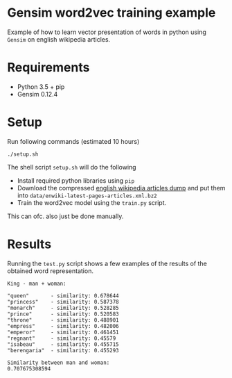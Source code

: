 
# Gensim word2vec training example

Example of how to learn vector presentation of words in python using `Gensim`
on english wikipedia articles.

# Requirements
* Python 3.5 + pip
* Gensim 0.12.4

# Setup

Run following commands (estimated 10 hours)

```
./setup.sh
```

The shell script `setup.sh` will do the following
* Install required python libraries using `pip`
* Download the compressed [english wikipedia articles dump](https://dumps.wikimedia.org/enwiki/latest/enwiki-latest-pages-articles.xml.bz2)
and put them into `data/enwiki-latest-pages-articles.xml.bz2`
* Train the word2vec model using the `train.py` script.

This can ofc. also just be done manually.

# Results

Running the `test.py` script shows a few examples of the results of the
obtained word representation.

```
King - man + woman:

"queen"       - similarity: 0.678644
"princess"    - similarity: 0.587378
"monarch"     - similarity: 0.528285
"prince"      - similarity: 0.520583
"throne"      - similarity: 0.488901
"empress"     - similarity: 0.482006
"emperor"     - similarity: 0.461451
"regnant"     - similarity: 0.45579
"isabeau"     - similarity: 0.455715
"berengaria"  - similarity: 0.455293
```

```
Similarity between man and woman:
0.707675308594
```
